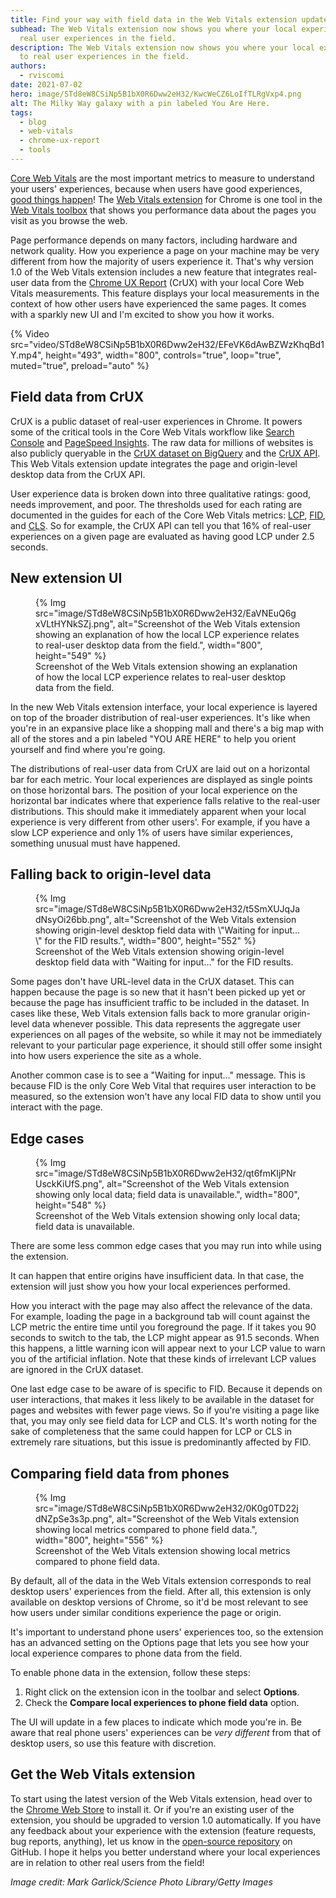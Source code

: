 ```yaml
---
title: Find your way with field data in the Web Vitals extension update
subhead: The Web Vitals extension now shows you where your local experiences are in relation to
  real user experiences in the field.
description: The Web Vitals extension now shows you where your local experiences are in relation
  to real user experiences in the field.
authors:
  - rviscomi
date: 2021-07-02
hero: image/STd8eW8CSiNp5B1bX0R6Dww2eH32/KwcWeCZ6LoIfTLRgVxp4.png
alt: The Milky Way galaxy with a pin labeled You Are Here.
tags:
  - blog
  - web-vitals
  - chrome-ux-report
  - tools
---
```


[Core Web Vitals](/vitals) are the most important metrics to measure to
understand your users' experiences, because when users have good experiences,
[good things happen](https://wpostats.com/)! The [Web Vitals extension](https://chrome.google.com/webstore/detail/web-vitals/ahfhijdlegdabablpippeagghigmibma?hl=en)
for Chrome is one tool in the [Web Vitals toolbox](/vitals-tools/) that shows you 
performance data about the pages you visit as you browse the web. 

Page performance depends on many factors, including hardware and network quality. How
you experience a page on your machine may be very different from how the majority of users
experience it. That's why version 1.0 of the Web Vitals extension includes a new feature
that integrates real-user data from the [Chrome UX Report](/chrome-ux-report/) (CrUX) 
with your local Core Web Vitals measurements. This feature displays your local measurements
in the context of how other users have experienced the same pages. It comes with
a sparkly new UI and I'm excited to show you how it works.

{% Video
  src="video/STd8eW8CSiNp5B1bX0R6Dww2eH32/EFeVK6dAwBZWzKhqBd1Y.mp4",
  height="493",
  width="800",
  controls="true",
  loop="true",
  muted="true",
  preload="auto" %}

## Field data from CrUX

CrUX is a public dataset of real-user experiences in Chrome. It powers some of the critical tools
in the Core Web Vitals workflow like [Search Console](https://support.google.com/webmasters/answer/9205520#about_data)
and [PageSpeed Insights](https://developers.google.com/speed/docs/insights/v5/about#crux).
The raw data for millions of websites is also publicly queryable in the [CrUX dataset on BigQuery](/chrome-ux-report-bigquery)
and the [CrUX API](/chrome-ux-report-api). This Web Vitals extension update
integrates the page and origin-level desktop data from the CrUX API.

User experience data is broken down into three qualitative ratings: good, needs improvement, and poor.
The thresholds used for each rating are documented in the guides for each of the Core Web Vitals
metrics: [LCP](/lcp/#what-is-lcp), [FID](/fid/#what-is-fid), and
[CLS](/cls/#what-is-a-good-cls-score). So for example, the CrUX API can tell you that
16% of real-user experiences on a given page are evaluated as having good
<span style="white-space: nowrap;">LCP under 2.5</span> seconds.

## New extension UI

<figure>
{% Img src="image/STd8eW8CSiNp5B1bX0R6Dww2eH32/EaVNEuQ6gxVLtHYNkSZj.png", alt="Screenshot of the
Web Vitals extension showing an explanation of how the local LCP experience relates to real-user
desktop data from the field.", width="800", height="549" %}
  <figcaption>
    Screenshot of the Web Vitals extension showing an explanation of how the local LCP experience
    relates to real-user desktop data from the field.
  </figcaption>
</figure>

In the new Web Vitals extension interface, your local experience is layered on
top of the broader distribution of real-user experiences. It's like when you're in an expansive
place like a shopping mall and there's a big map with all of the stores and a pin labeled
"YOU ARE HERE" to help you orient yourself and find where you're going.

The distributions of real-user data from CrUX are laid out on a horizontal bar for each metric. 
Your local experiences are displayed as single points on those horizontal bars. The position of
your local experience on the horizontal bar indicates where that experience falls relative to the
real-user distributions. This should make it immediately apparent when your local
experience is very different from other users'. For example, if you have a slow LCP experience and
only 1% of users have similar experiences, something unusual must have happened.

## Falling back to origin-level data

<figure>
{% Img src="image/STd8eW8CSiNp5B1bX0R6Dww2eH32/t5SmXUJqJadNsyOi26bb.png", alt="Screenshot of the
Web Vitals extension showing origin-level desktop field data with \"Waiting for input…\" for the
FID results.", width="800", height="552" %}
  <figcaption>
    Screenshot of the Web Vitals extension showing origin-level desktop field data with
    "Waiting for input…" for the FID results.
  </figcaption>
</figure>

Some pages don't have URL-level data in the CrUX dataset. This can happen
because the page is so new that it hasn't been picked up yet or because the page has insufficient
traffic to be included in the dataset. In cases like these, Web Vitals extension falls back to more
granular origin-level data whenever possible. This data represents the aggregate user experiences
on all pages of the website, so while it may not be immediately relevant to your particular page
experience, it should still offer some insight into how users experience the site as a whole.

Another common case is to see a "Waiting for input&hellip;" message. This is because FID is the only
Core Web Vital that requires user interaction to be measured, so the extension won't have any local FID data
to show until you interact with the page.

## Edge cases

<figure>
{% Img src="image/STd8eW8CSiNp5B1bX0R6Dww2eH32/qt6fmKIjPNrUsckKiUfS.png", alt="Screenshot of the
Web Vitals extension showing only local data; field data is unavailable.",
width="800", height="548" %}
  <figcaption>
    Screenshot of the Web Vitals extension showing only local data; field data is unavailable.
  </figcaption>
</figure>

There are some less common edge cases that you may run into while using the extension. 

It can happen that entire origins have insufficient data. In that case, the extension will just show you
how your local experiences performed. 

How you interact with the page may also affect the relevance of the data. For example, loading the
page in a background tab will count against the LCP metric the entire time until you foreground the page. 
If it takes you 90 seconds to switch to the tab, the LCP might appear as 91.5 seconds. When this happens, a little
warning icon will appear next to your LCP value to warn you of the artificial inflation. Note that
these kinds of irrelevant LCP values are ignored in the CrUX dataset.

One last edge case to be aware of is specific to FID. Because it depends on user interactions, that makes it
less likely to be available in the dataset for pages and websites with fewer page views. So if you're
visiting a page like that, you may only see field data for LCP and CLS. It's worth noting for the
sake of completeness that the same could happen for LCP or CLS in extremely rare situations, but
this issue is predominantly affected by FID.

## Comparing field data from phones

<figure>
{% Img src="image/STd8eW8CSiNp5B1bX0R6Dww2eH32/0K0g0TD22jdNZpSe3s3p.png", alt="Screenshot of the
Web Vitals extension showing local metrics compared to phone field data.",
width="800", height="556" %}
  <figcaption>
    Screenshot of the Web Vitals extension showing local metrics compared to phone field data.
  </figcaption>
</figure>

By default, all of the data in the Web Vitals extension corresponds to real desktop users'
experiences from the field. After all, this extension is only available on desktop versions of
Chrome, so it'd be most relevant to see how users under similar conditions experience the
page or origin.

It's important to understand phone users' experiences too, so the extension has an advanced setting on
the Options page that lets you see how your local experience compares to phone data from the field.

To enable phone data in the extension, follow these steps: 

1. Right click on the extension icon in the toolbar and select **Options**. 
2. Check the **Compare local experiences to phone field data** option. 

The UI will update in a few places to indicate which mode you're in. Be aware that real phone
users' experiences can be _very different_ from that of desktop users, so use this feature with discretion.

## Get the Web Vitals extension

To start using the latest version of the Web Vitals extension, head over to the
[Chrome Web Store](https://chrome.google.com/webstore/detail/web-vitals/ahfhijdlegdabablpippeagghigmibma?hl=en)
to install it. Or if you're an existing user of the extension, you should be upgraded to
version 1.0 automatically. If you have any feedback about your experience with the extension
(feature requests, bug reports, anything), let us know in the
[open-source repository](https://github.com/GoogleChrome/web-vitals-extension) on GitHub.
I hope it helps you better understand where your local experiences are in relation to other
real users from the field!

_Image credit: Mark Garlick/Science Photo Library/Getty Images_
